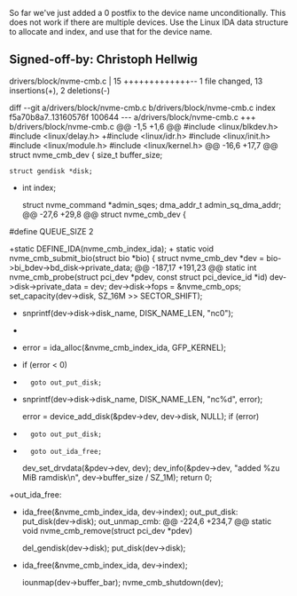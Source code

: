 So far we've just added a 0 postfix to the device name unconditionally.
This does not work if there are multiple devices.  Use the Linux
IDA data structure to allocate and index, and use that for the device
name.

Signed-off-by: Christoph Hellwig <hch at lst.de>
---
 drivers/block/nvme-cmb.c | 15 +++++++++++++--
 1 file changed, 13 insertions(+), 2 deletions(-)

diff --git a/drivers/block/nvme-cmb.c b/drivers/block/nvme-cmb.c
index f5a70b8a7..13160576f 100644
--- a/drivers/block/nvme-cmb.c
+++ b/drivers/block/nvme-cmb.c
@@ -1,5 +1,6 @@
 #include <linux/blkdev.h>
 #include <linux/delay.h>
+#include <linux/idr.h>
 #include <linux/init.h>
 #include <linux/module.h>
 #include <linux/kernel.h>
@@ -16,6 +17,7 @@ struct nvme_cmb_dev {
 	size_t buffer_size;
 
 	struct gendisk *disk;
+	int index;
 
 	struct nvme_command *admin_sqes;
 	dma_addr_t admin_sq_dma_addr;
@@ -27,6 +29,8 @@ struct nvme_cmb_dev {
 
 #define QUEUE_SIZE 2
 
+static DEFINE_IDA(nvme_cmb_index_ida);
+
 static void nvme_cmb_submit_bio(struct bio *bio)
 {
 	struct nvme_cmb_dev *dev = bio->bi_bdev->bd_disk->private_data;
@@ -187,17 +191,23 @@ static int nvme_cmb_probe(struct pci_dev *pdev, const struct pci_device_id *id)
 	dev->disk->private_data = dev;
 	dev->disk->fops = &nvme_cmb_ops;
 	set_capacity(dev->disk, SZ_16M >> SECTOR_SHIFT);
-	snprintf(dev->disk->disk_name, DISK_NAME_LEN, "nc0");
+
+	error = ida_alloc(&nvme_cmb_index_ida, GFP_KERNEL);
+	if (error < 0)
+		goto out_put_disk;
+	snprintf(dev->disk->disk_name, DISK_NAME_LEN, "nc%d", error);
 
 	error = device_add_disk(&pdev->dev, dev->disk, NULL);
 	if (error)
-		goto out_put_disk;
+		goto out_ida_free;
 
 	dev_set_drvdata(&pdev->dev, dev);
 	dev_info(&pdev->dev, "added %zu MiB ramdisk\n",
 		 dev->buffer_size / SZ_1M);
 	return 0;
 
+out_ida_free:
+	ida_free(&nvme_cmb_index_ida, dev->index);
 out_put_disk:
 	put_disk(dev->disk);
 out_unmap_cmb:
@@ -224,6 +234,7 @@ static void nvme_cmb_remove(struct pci_dev *pdev)
 
 	del_gendisk(dev->disk);
 	put_disk(dev->disk);
+	ida_free(&nvme_cmb_index_ida, dev->index);
 
 	iounmap(dev->buffer_bar);
 	nvme_cmb_shutdown(dev);
